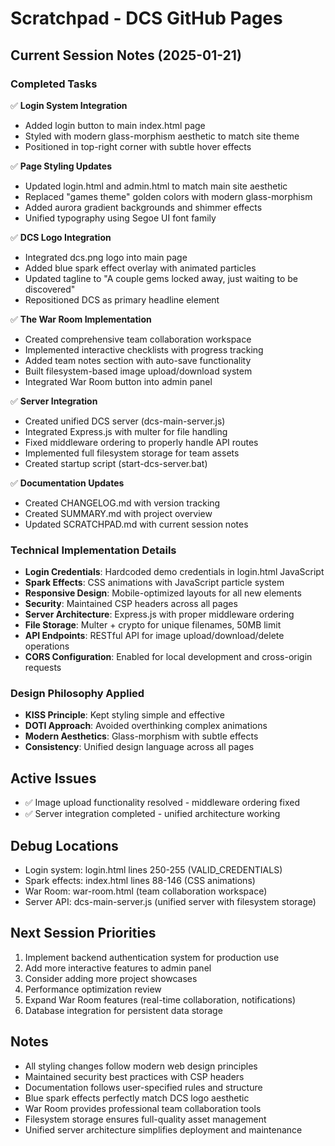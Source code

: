 # Scratchpad - DCS GitHub Pages

## Current Session Notes (2025-01-21)

### Completed Tasks
✅ **Login System Integration**
- Added login button to main index.html page
- Styled with modern glass-morphism aesthetic to match site theme
- Positioned in top-right corner with subtle hover effects

✅ **Page Styling Updates**
- Updated login.html and admin.html to match main site aesthetic
- Replaced "games theme" golden colors with modern glass-morphism
- Added aurora gradient backgrounds and shimmer effects
- Unified typography using Segoe UI font family

✅ **DCS Logo Integration**
- Integrated dcs.png logo into main page
- Added blue spark effect overlay with animated particles
- Updated tagline to "A couple gems locked away, just waiting to be discovered"
- Repositioned DCS as primary headline element

✅ **The War Room Implementation**
- Created comprehensive team collaboration workspace
- Implemented interactive checklists with progress tracking
- Added team notes section with auto-save functionality
- Built filesystem-based image upload/download system
- Integrated War Room button into admin panel

✅ **Server Integration**
- Created unified DCS server (dcs-main-server.js)
- Integrated Express.js with multer for file handling
- Fixed middleware ordering to properly handle API routes
- Implemented full filesystem storage for team assets
- Created startup script (start-dcs-server.bat)

✅ **Documentation Updates**
- Created CHANGELOG.md with version tracking
- Created SUMMARY.md with project overview
- Updated SCRATCHPAD.md with current session notes

### Technical Implementation Details
- **Login Credentials**: Hardcoded demo credentials in login.html JavaScript
- **Spark Effects**: CSS animations with JavaScript particle system
- **Responsive Design**: Mobile-optimized layouts for all new elements
- **Security**: Maintained CSP headers across all pages
- **Server Architecture**: Express.js with proper middleware ordering
- **File Storage**: Multer + crypto for unique filenames, 50MB limit
- **API Endpoints**: RESTful API for image upload/download/delete operations
- **CORS Configuration**: Enabled for local development and cross-origin requests

### Design Philosophy Applied
- **KISS Principle**: Kept styling simple and effective
- **DOTI Approach**: Avoided overthinking complex animations
- **Modern Aesthetics**: Glass-morphism with subtle effects
- **Consistency**: Unified design language across all pages

## Active Issues
- ✅ Image upload functionality resolved - middleware ordering fixed
- ✅ Server integration completed - unified architecture working

## Debug Locations
- Login system: login.html lines 250-255 (VALID_CREDENTIALS)
- Spark effects: index.html lines 88-146 (CSS animations)
- War Room: war-room.html (team collaboration workspace)
- Server API: dcs-main-server.js (unified server with filesystem storage)

## Next Session Priorities
1. Implement backend authentication system for production use
2. Add more interactive features to admin panel
3. Consider adding more project showcases
4. Performance optimization review
5. Expand War Room features (real-time collaboration, notifications)
6. Database integration for persistent data storage

## Notes
- All styling changes follow modern web design principles
- Maintained security best practices with CSP headers
- Documentation follows user-specified rules and structure
- Blue spark effects perfectly match DCS logo aesthetic
- War Room provides professional team collaboration tools
- Filesystem storage ensures full-quality asset management
- Unified server architecture simplifies deployment and maintenance
